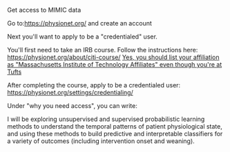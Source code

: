 Get access to MIMIC data


Go to:https://physionet.org/ and create an account

Next you'll want to apply to be a "credentialed" user.

You'll first need to take an IRB course. Follow the instructions here: https://physionet.org/about/citi-course/
[Yes, you should list your affiliation as "Massachusetts Institute of Technology Affiliates" even though you're at Tufts](https://github.com/MIT-LCP/mimic-code/issues/440)

After completing the course, apply to be a credentialed user: https://physionet.org/settings/credentialing/

Under "why you need access", you can write:

I will be exploring unsupervised and supervised probabilistic learning methods to understand the temporal patterns of patient physiological state, and using these methods to build predictive and interpretable classifiers for a variety of outcomes (including intervention onset and weaning).
